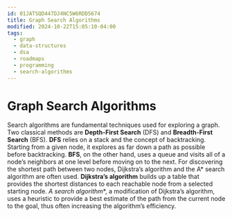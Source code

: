 ```yaml
---
id: 01JATSQD447DJ4NC5W6RDD5674
title: Graph Search Algorithms
modified: 2024-10-22T15:05:10-04:00
tags:
  - graph
  - data-structures
  - dsa
  - roadmaps
  - programming
  - search-algorithms
---
```

# Graph Search Algorithms

Search algorithms are fundamental techniques used for exploring a graph. Two classical methods are **Depth-First Search** (DFS) and **Breadth-First Search** (BFS). **DFS** relies on a stack and the concept of backtracking. Starting from a given node, it explores as far down a path as possible before backtracking. **BFS**, on the other hand, uses a queue and visits all of a node’s neighbors at one level before moving on to the next. For discovering the shortest path between two nodes, Dijkstra’s algorithm and the A* search algorithm are often used. **Dijkstra’s algorithm** builds up a table that provides the shortest distances to each reachable node from a selected starting node. __A_ search algorithm_*, a modification of Dijkstra’s algorithm, uses a heuristic to provide a best estimate of the path from the current node to the goal, thus often increasing the algorithm’s efficiency.